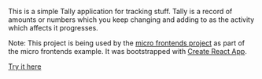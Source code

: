 This is a simple Tally application for tracking stuff. Tally is a record of amounts or numbers which you keep changing and adding to as the activity which affects it progresses.

Note: This project is being used by the [micro frontends project](https://github.com/embengineering/micro-front-ends-web-tools) as part of the micro frontends example. It was bootstrapped with [Create React App](https://github.com/facebookincubator/create-react-app).

[Try it here](http://embengineering.com/micro-front-ends-tally/)